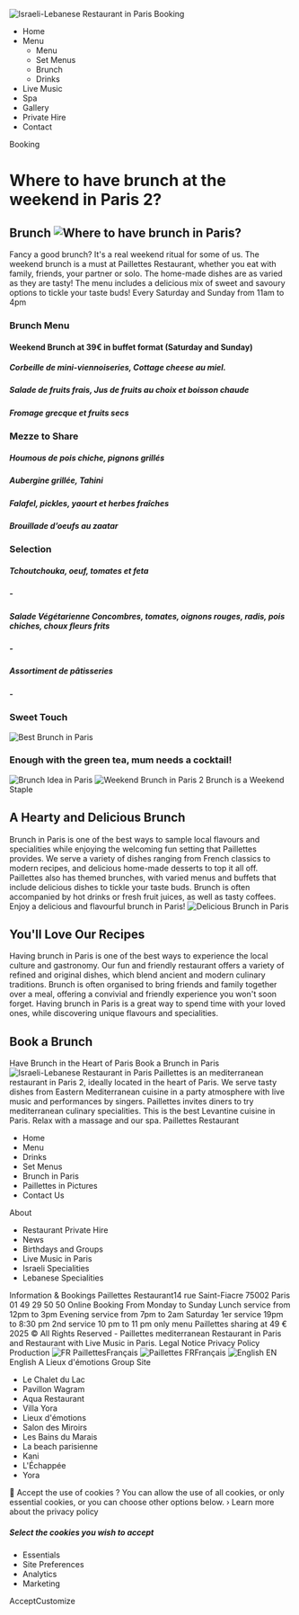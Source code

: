 ![Israeli-Lebanese Restaurant in Paris](https://www.paillettes-paris.com/assets/images/logo.png) Booking
  * Home
  * Menu
    * Menu
    * Set Menus
    * Brunch
    * Drinks
  * Live Music
  * Spa
  * Gallery
  * Private Hire
  * Contact


Booking
# Where to have brunch at the weekend in Paris 2?
## Brunch ![Where to have brunch in Paris?](https://www.paillettes-paris.com/assets/images/paillettes11.png)
Fancy a good brunch? It's a real weekend ritual for some of us. The weekend brunch is a must at Paillettes Restaurant, whether you eat with family, friends, your partner or solo. The home-made dishes are as varied as they are tasty! The menu includes a delicious mix of sweet and savoury options to tickle your taste buds! Every Saturday and Sunday from 11am to 4pm
### Brunch Menu
#### Weekend Brunch at 39€ in buffet format (Saturday and Sunday)
##### Corbeille de mini-viennoiseries, Cottage cheese au miel.
##### Salade de fruits frais, Jus de fruits au choix et boisson chaude
##### Fromage grecque et fruits secs
### Mezze to Share
##### Houmous de pois chiche, pignons grillés
##### Aubergine grillée, Tahini
##### Falafel, pickles, yaourt et herbes fraîches
##### Brouillade d’oeufs au zaatar
### Selection
##### Tchoutchouka, oeuf, tomates et feta
##### -
##### Salade Végétarienne Concombres, tomates, oignons rouges, radis, pois chiches, choux fleurs frits
##### -
##### Assortiment de pâtisseries
##### -
### Sweet Touch
![Best Brunch in Paris](https://www.paillettes-paris.com/assets/images/paillettes12.png)
### Enough with the green tea, mum needs a cocktail!
![Brunch Idea in Paris](https://www.paillettes-paris.com/assets/images/brunch-paris.jpg)
![Weekend Brunch in Paris 2](https://www.paillettes-paris.com/assets/images/paillettes01.png)
Brunch is a Weekend Staple
## A Hearty and Delicious Brunch
Brunch in Paris is one of the best ways to sample local flavours and specialities while enjoying the welcoming fun setting that Paillettes provides. We serve a variety of dishes ranging from French classics to modern recipes, and delicious home-made desserts to top it all off. Paillettes also has themed brunches, with varied menus and buffets that include delicious dishes to tickle your taste buds. Brunch is often accompanied by hot drinks or fresh fruit juices, as well as tasty coffees. Enjoy a delicious and flavourful brunch in Paris!
![Delicious Brunch in Paris](https://www.paillettes-paris.com/assets/images/resto-paillettes-brunch.jpg)
## You'll Love Our Recipes
Having brunch in Paris is one of the best ways to experience the local culture and gastronomy. Our fun and friendly restaurant offers a variety of refined and original dishes, which blend ancient and modern culinary traditions. Brunch is often organised to bring friends and family together over a meal, offering a convivial and friendly experience you won't soon forget. Having brunch in Paris is a great way to spend time with your loved ones, while discovering unique flavours and specialities.
## Book a Brunch
Have Brunch in the Heart of Paris
Book a Brunch in Paris
![Israeli-Lebanese Restaurant in Paris](https://www.paillettes-paris.com/assets/images/logo_mini.png)
Paillettes is an mediterranean restaurant in Paris 2, ideally located in the heart of Paris. We serve tasty dishes from Eastern Mediterranean cuisine in a party atmosphere with live music and performances by singers. Paillettes invites diners to try mediterranean culinary specialities. This is the best Levantine cuisine in Paris. Relax with a massage and our spa.
Paillettes Restaurant
  * Home
  * Menu
  * Drinks
  * Set Menus
  * Brunch in Paris
  * Paillettes in Pictures
  * Contact Us


About
  * Restaurant Private Hire
  * News
  * Birthdays and Groups
  * Live Music in Paris
  * Israeli Specialities
  * Lebanese Specialities


Information & Bookings
Paillettes Restaurant14 rue Saint-Fiacre 75002 Paris 01 49 29 50 50
Online Booking
From Monday to Sunday Lunch service from 12pm to 3pm Evening service from 7pm to 2am Saturday 1er service 19pm to 8:30 pm 2nd service 10 pm to 11 pm only menu Paillettes sharing at 49 €
2025 © All Rights Reserved - Paillettes mediterranean Restaurant in Paris and Restaurant with Live Music in Paris.
Legal Notice Privacy Policy Production
![FR Paillettes](https://www.paillettes-paris.com/assets/img/flags/fr.png)Français
![Paillettes FR](https://www.paillettes-paris.com/assets/img/flags/fr.png)Français ![English EN](https://www.paillettes-paris.com/assets/img/flags/en.png)English
A Lieux d'émotions Group Site
  * Le Chalet du Lac
  * Pavillon Wagram
  * Aqua Restaurant
  * Villa Yora
  * Lieux d'émotions
  * Salon des Miroirs
  * Les Bains du Marais
  * La beach parisienne
  * Kani
  * L'Échappée
  * Yora


🍪 Accept the use of cookies ?
You can allow the use of all cookies, or only essential cookies, or you can choose other options below. › Learn more about the privacy policy
##### Select the cookies you wish to accept
  * Essentials
  * Site Preferences
  * Analytics
  * Marketing


AcceptCustomize

